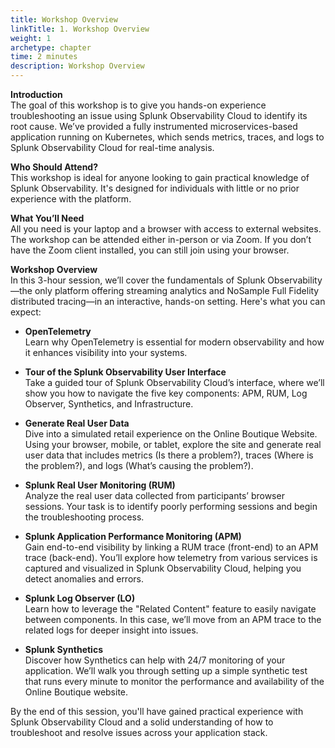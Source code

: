 ```yaml
---
title: Workshop Overview
linkTitle: 1. Workshop Overview
weight: 1
archetype: chapter
time: 2 minutes
description: Workshop Overview
---
```


**Introduction**  
The goal of this workshop is to give you hands-on experience troubleshooting an issue using Splunk Observability Cloud to identify its root cause. We’ve provided a fully instrumented microservices-based application running on Kubernetes, which sends metrics, traces, and logs to Splunk Observability Cloud for real-time analysis.

**Who Should Attend?**  
This workshop is ideal for anyone looking to gain practical knowledge of Splunk Observability. It's designed for individuals with little or no prior experience with the platform.

**What You’ll Need**  
All you need is your laptop and a browser with access to external websites. The workshop can be attended either in-person or via Zoom. If you don’t have the Zoom client installed, you can still join using your browser.

**Workshop Overview**  
In this 3-hour session, we’ll cover the fundamentals of Splunk Observability—the only platform offering streaming analytics and NoSample Full Fidelity distributed tracing—in an interactive, hands-on setting. Here's what you can expect:

- **OpenTelemetry**  
  Learn why OpenTelemetry is essential for modern observability and how it enhances visibility into your systems.

- **Tour of the Splunk Observability User Interface**  
  Take a guided tour of Splunk Observability Cloud’s interface, where we’ll show you how to navigate the five key components: APM, RUM, Log Observer, Synthetics, and Infrastructure.

- **Generate Real User Data**  
  Dive into a simulated retail experience on the Online Boutique Website. Using your browser, mobile, or tablet, explore the site and generate real user data that includes metrics (Is there a problem?), traces (Where is the problem?), and logs (What’s causing the problem?).

- **Splunk Real User Monitoring (RUM)**  
  Analyze the real user data collected from participants’ browser sessions. Your task is to identify poorly performing sessions and begin the troubleshooting process.

- **Splunk Application Performance Monitoring (APM)**  
  Gain end-to-end visibility by linking a RUM trace (front-end) to an APM trace (back-end). You’ll explore how telemetry from various services is captured and visualized in Splunk Observability Cloud, helping you detect anomalies and errors.

- **Splunk Log Observer (LO)**  
  Learn how to leverage the "Related Content" feature to easily navigate between components. In this case, we’ll move from an APM trace to the related logs for deeper insight into issues.

- **Splunk Synthetics**  
  Discover how Synthetics can help with 24/7 monitoring of your application. We’ll walk you through setting up a simple synthetic test that runs every minute to monitor the performance and availability of the Online Boutique website.

By the end of this session, you'll have gained practical experience with Splunk Observability Cloud and a solid understanding of how to troubleshoot and resolve issues across your application stack.
